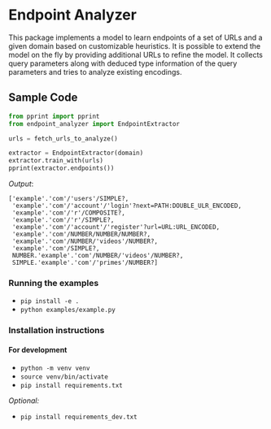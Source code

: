 # Endpoint Analyzer

This package implements a model to learn endpoints of a set of URLs and a given
domain based on customizable heuristics. It is possible to extend the model on
the fly by providing additional URLs to refine the model. It collects query
parameters along with deduced type information of the query parameters and tries
to analyze existing encodings.


## Sample Code
```python
from pprint import pprint
from endpoint_analyzer import EndpointExtractor

urls = fetch_urls_to_analyze()

extractor = EndpointExtractor(domain)
extractor.train_with(urls)
pprint(extractor.endpoints())

```

*Output*:
```
['example'.'com'/'users'/SIMPLE?,
 'example'.'com'/'account'/'login'?next=PATH:DOUBLE_ULR_ENCODED,
 'example'.'com'/'r'/COMPOSITE?,
 'example'.'com'/'r'/SIMPLE?,
 'example'.'com'/'account'/'register'?url=URL:URL_ENCODED,
 'example'.'com'/NUMBER/NUMBER/NUMBER?,
 'example'.'com'/NUMBER/'videos'/NUMBER?,
 'example'.'com'/SIMPLE?,
 NUMBER.'example'.'com'/NUMBER/'videos'/NUMBER?,
 SIMPLE.'example'.'com'/'primes'/NUMBER?]
```

### Running the examples

- `pip install -e .`
- `python examples/example.py`

### Installation instructions

#### For development

- `python -m venv venv`
- `source venv/bin/activate`
- `pip install requirements.txt`

*Optional:*
- `pip install requirements_dev.txt`
